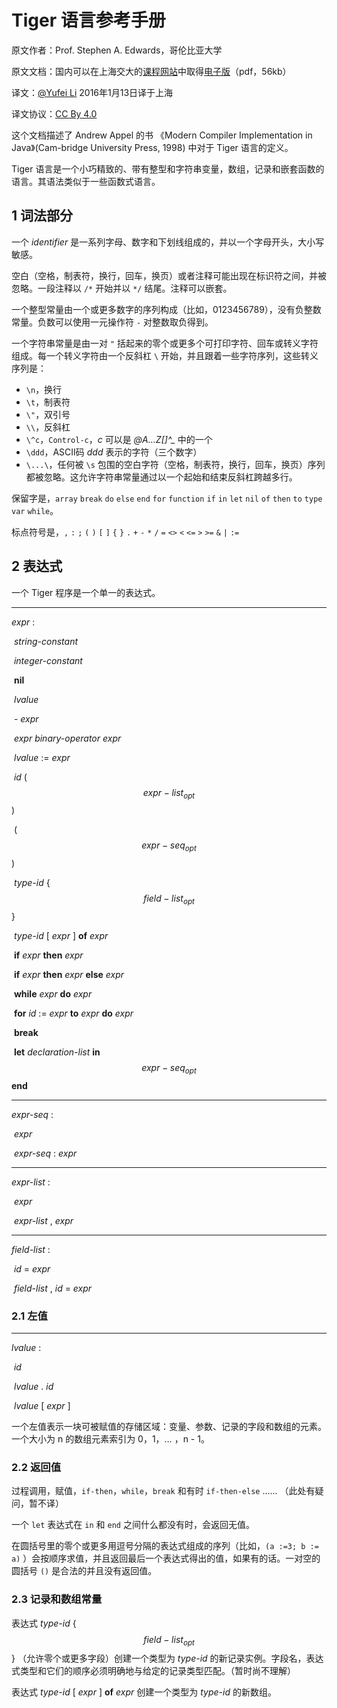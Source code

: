# Tiger 语言参考手册

原文作者：Prof. Stephen A. Edwards，哥伦比亚大学

原文文档：国内可以在上海交大的[课程网站](http://bcmi.sjtu.edu.cn/~mli/tiger/)中取得[电子版](http://bcmi.sjtu.edu.cn/~mli/tiger/Res/tiger.pdf)（pdf，56kb）

译文：[@Yufei Li](http://blog.thxminds.com) 2016年1月13日译于上海

译文协议：[CC By 4.0](http://creativecommons.org/licenses/by/4.0/deed.zh)

这个文档描述了 Andrew Appel 的书 《Modern Compiler Implementation in Java》(Cam-bridge University Press, 1998) 中对于 Tiger 语言的定义。

Tiger 语言是一个小巧精致的、带有整型和字符串变量，数组，记录和嵌套函数的语言。其语法类似于一些函数式语言。

## 1 词法部分

一个 *identifier* 是一系列字母、数字和下划线组成的，并以一个字母开头，大小写敏感。

空白（空格，制表符，换行，回车，换页）或者注释可能出现在标识符之间，并被忽略。一段注释以 `/*` 开始并以 `*/` 结尾。注释可以嵌套。

一个整型常量由一个或更多数字的序列构成（比如，0123456789），没有负整数常量。负数可以使用一元操作符 `-` 对整数取负得到。

一个字符串常量是由一对 `"` 括起来的零个或更多个可打印字符、回车或转义字符组成。每一个转义字符由一个反斜杠 `\` 开始，并且跟着一些字符序列，这些转义序列是：

* `\n`，换行
* `\t`，制表符
* `\"`，双引号
* `\\`，反斜杠
* `\^c`，`Control-c`，*c* 可以是 *@A…Z[\]^_* 中的一个
* `\ddd`，ASCII码 *ddd* 表示的字符（三个数字）
* `\...\`，任何被 `\s` 包围的空白字符（空格，制表符，换行，回车，换页）序列都被忽略。这允许字符串常量通过以一个起始和结束反斜杠跨越多行。

保留字是，`array` `break` `do` `else` `end` `for` `function` `if` `in` `let` `nil` `of` `then` `to` `type` `var` `while`。

标点符号是，`,` `:` `;` `(` `)` `[` `]` `{` `}` `.` `+` `-` `*` `/` `=` `<>` `<` `<=` `>` `>=` `&` `|` `:=`

## 2 表达式

一个 Tiger 程序是一个单一的表达式。

---

*expr* :

​	*string-constant*

​	*integer-constant*

​	**nil**

​	*lvalue*

​	- *expr*

​	*expr* *binary-operator* *expr*

​	*lvalue* := *expr*

​	*id* ( $$expr-list_{opt}$$ )

​	( $$expr-seq_{opt}$$ )

​	*type-id* { $$field-list_{opt}$$ }

​	*type-id* [ *expr* ] **of** *expr*

​	**if** *expr* **then** *expr*

​	**if** *expr* **then** *expr* **else** *expr*

​	**while** *expr* **do** *expr*

​	**for** *id* := *expr* **to** *expr* **do** *expr*

​	**break**

​	**let** *declaration-list* **in** $$expr-seq_{opt}$$ **end**

---

*expr-seq* :

​	*expr*

​	*expr-seq* : *expr*

---

*expr-list* :

​	*expr*

​	*expr-list* , *expr*

---

*field-list* :

​	*id* = *expr*

​	*field-list* , *id* = *expr*

### 2.1 左值

---

*lvalue* :

​	*id*

​	*lvalue* . *id*

​	*lvalue* [ *expr* ]

一个左值表示一块可被赋值的存储区域：变量、参数、记录的字段和数组的元素。一个大小为 n 的数组元素索引为 0，1，… ，n - 1。

### 2.2 返回值

过程调用，赋值，`if-then`，`while`，`break` 和有时 `if-then-else` …… （此处有疑问，暂不译）

一个 `let` 表达式在 `in` 和 `end` 之间什么都没有时，会返回无值。

在圆括号里的零个或更多用逗号分隔的表达式组成的序列（比如，`(a :=3; b := a)` ）会按顺序求值，并且返回最后一个表达式得出的值，如果有的话。一对空的圆括号 `()` 是合法的并且没有返回值。

### 2.3 记录和数组常量

表达式 *type-id* { $$field-list_{opt}$$ } （允许零个或更多字段）创建一个类型为 *type-id* 的新记录实例。字段名，表达式类型和它们的顺序必须明确地与给定的记录类型匹配。（暂时尚不理解）

表达式 *type-id* [ *expr* ] **of** *expr* 创建一个类型为 *type-id* 的新数组。
